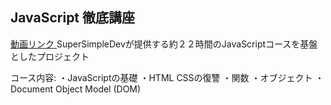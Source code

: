 <h2>JavaScript 徹底講座</h2>

<a href src="https://www.youtube.com/watch?v=EerdGm-ehJQ">
動画リンク
</a>
SuperSimpleDevが提供する約２２時間のJavaScriptコースを基盤としたプロジェクト </br>

コース内容:
・JavaScriptの基礎
・HTML CSSの復讐
・関数
・オブジェクト
・Document Object Model (DOM)
